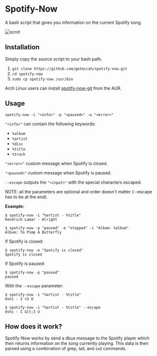 # Spotify-Now

A bash script that gives you information on the current Spotify song.

![scrot](https://raw.githubusercontent.com/getmicah/spotify-now/master/scrot.png)


## Installation
Simply copy the source script to your bash path.

1. `git clone https://github.com/getmicah/spotify-now.git`
2. `cd spotify-now`
3. `sudo cp spotify-now /usr/bin`

Arch Linux users can install [spotify-now-git](https://aur.archlinux.org/packages/spotify-now-git) from the AUR.


## Usage

`spotify-now -i "<info>" -p "<paused>" -e "<error>"`

`"<info>"` can contain the following keywords:

* `%album`
* `%artist`
* `%disc`
* `%title`
* `%track`

`"<error>"` custom message when Spotify is closed.

`"<paused>"` custom message when Spotify is paused.

`--escape` outputs the `"<input>"` with the special characters escaped.

NOTE: all the parameters are optional and order doesn't matter (--escape has to be at the end).

**Example:**

```
$ spotify-now -i "%artist - %title"
Kendrick Lamar - Alright
```

```
$ spotify-now -p "paused" -e "stopped" -i "Album: %album"
Album: To Pimp A Butterfly
```

If Spotify is closed:

```
$ spotify-now -e "Spotify is closed"
Spotify is closed
```

If Spotify is paused:

```
$ spotify-now -p "paused"
paused
```

With the `--escape` parameter:
```
$ spotify-now -i "%artist - %title"
Oshi - I <3 U

$ spotify-now -i "%artist - %title" --escape
Oshi - I &lt;3 U
```


## How does it work?
Spotify-Now works by send a dbus message to the Spotify player which then 
returns information on the song currently playing. This data is then parsed using a combination of grep, tail, and cut commands.
